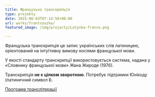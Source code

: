 ```yaml
---
title: Французька транскрипція
type: projekty
date: 2015-06-03T07:14:58+00:00
url: works/frantsouzka/
featured_image: /img/projecty/Latynka-france.png

---
```

Французька транскрипція це запис українських слів латиницею, орієнтований на інтуїтивну вимову носіями французької мови. 

<!--more-->

У якості стандарту транскрипції використовується система, надана у «Словнику французької мови» Жана Жироде (1976).

Транскрипція **не є цілком зворотною**. Потребує підтримки Юнікоду (латиничний символ **ï**).

<a href="http://translit.kh.ua/?tkpn#francais" target="_blank">Програма транслітерації</a>